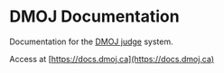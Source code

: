 # DMOJ Documentation
Documentation for the [DMOJ judge](https://github.com/DMOJ/judge) system.

Access at [https://docs.dmoj.ca](https://docs.dmoj.ca)
